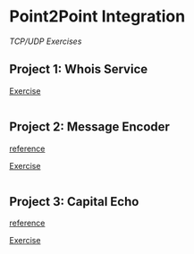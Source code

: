 # Point2Point Integration

_TCP/UDP Exercises_

## Project 1: Whois Service

[Exercise](https://datsoftlyngby.github.io/soft2020fall/resources/3eefb230-P1-WhoisClient.html)

```bash

```

## Project 2: Message Encoder

[reference](https://www.datacamp.com/community/tutorials/making-http-requests-in-python?utm_source=adwords_ppc&utm_campaignid=898687156&utm_adgroupid=48947256715&utm_device=c&utm_keyword=&utm_matchtype=b&utm_network=g&utm_adpostion=&utm_creative=332602034352&utm_targetid=aud-299261629574:dsa-429603003980&utm_loc_interest_ms=&utm_loc_physical_ms=1005038&gclid=CjwKCAjwqML6BRAHEiwAdquMnZdLuf_ExwXhdptx65hqCk3Yxm4fP6Ot-rLI9YBCsG8NdzP3pS8rmhoCaaoQAvD_BwE
)

[Exercise](https://datsoftlyngby.github.io/soft2020fall/resources/ec16b918-P2-TCP.html)

```bash

```

## Project 3: Capital Echo

[reference](https://pythontic.com/modules/socket/udp-client-server-example)

[Exercise](https://datsoftlyngby.github.io/soft2020fall/resources/f72fb747-P3-UDP.html)

```bash

```